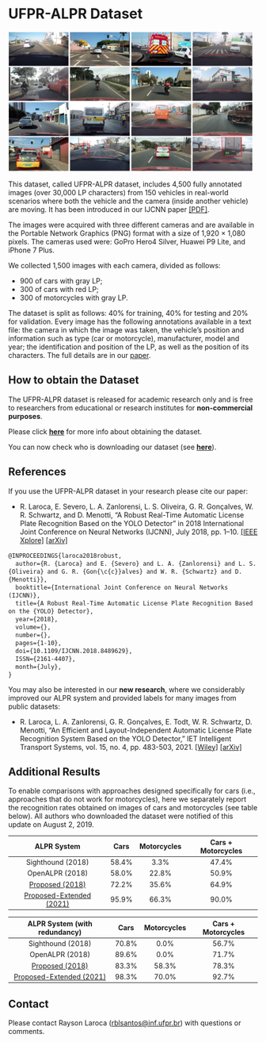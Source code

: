 # UFPR-ALPR Dataset

<img src="./media/samples.png" width="494" height="282" />

This dataset, called UFPR-ALPR dataset, includes 4,500 fully annotated images (over 30,000 LP characters) from 150 vehicles in real-world scenarios where both the vehicle and the camera (inside another vehicle) are moving. It has been introduced in our IJCNN paper [[PDF]](./pdfs/laroca2018robust.pdf).

The images were acquired with three different cameras and are available in the Portable Network Graphics (PNG) format with a size of 1,920 × 1,080 pixels. The cameras used were: GoPro Hero4 Silver, Huawei P9 Lite, and iPhone 7 Plus.

We collected 1,500 images with each camera, divided as follows:

* 900 of cars with gray LP;
* 300 of cars with red LP;
* 300 of motorcycles with gray LP.

The dataset is split as follows: 40% for training, 40% for testing and 20% for validation. Every image has the following annotations available in a text file: the camera in which the image was taken, the vehicle’s position and information such as type (car or motorcycle), manufacturer, model and year; the identification and position of the LP, as well as the position of its characters. The full details are in our [paper](./pdfs/laroca2018robust.pdf).

## How to obtain the Dataset

The UFPR-ALPR dataset is released for academic research only and is free to researchers from educational or research institutes for **non-commercial purposes**.

Please click [**here**](./license-agreement.md) for more info about obtaining the dataset.

You can now check who is downloading our dataset (see [**here**](https://www.inf.ufpr.br/rblsantos/misc/ufpr-alpr-map/)).

## References

If you use the UFPR-ALPR dataset in your research please cite our paper:

* R. Laroca, E. Severo, L. A. Zanlorensi, L. S. Oliveira, G. R. Gonçalves, W. R. Schwartz, and D. Menotti, “A Robust Real-Time Automatic License Plate Recognition Based on the YOLO Detector” in 2018 International Joint Conference on Neural Networks (IJCNN), July 2018, pp. 1–10. [[IEEE Xplore]](https://www.doi.org/10.1109/IJCNN.2018.8489629) [[arXiv]](https://arxiv.org/abs/1802.09567)

```
@INPROCEEDINGS{laroca2018robust, 
  author={R. {Laroca} and E. {Severo} and L. A. {Zanlorensi} and L. S. {Oliveira} and G. R. {Gon{\c{c}}alves} and W. R. {Schwartz} and D. {Menotti}}, 
  booktitle={International Joint Conference on Neural Networks (IJCNN)}, 
  title={A Robust Real-Time Automatic License Plate Recognition Based on the {YOLO} Detector}, 
  year={2018}, 
  volume={}, 
  number={}, 
  pages={1-10}, 
  doi={10.1109/IJCNN.2018.8489629}, 
  ISSN={2161-4407}, 
  month={July},
}
```

You may also be interested in our **new research**, where we considerably improved our ALPR system and provided labels for many images from public datasets:

* R. Laroca, L. A. Zanlorensi, G. R. Gonçalves, E. Todt, W. R. Schwartz, D. Menotti, “An Efficient and Layout-Independent Automatic License Plate Recognition System Based on the YOLO Detector,” IET Intelligent Transport Systems, vol. 15, no. 4, pp. 483-503, 2021. [[Wiley]](https://doi.org/10.1049/itr2.12030) [[arXiv]](https://arxiv.org/abs/1909.01754)

## Additional Results

To enable comparisons with approaches designed specifically for cars (i.e., approaches that do not work for motorcycles), here we separately report the recognition rates obtained on images of cars and motorcycles (see table below). All authors who downloaded the dataset were notified of this update on August 2, 2019.

|        ALPR System       |  Cars | Motorcycles | Cars + Motorcycles |
|:------------------------:|:-----:|:-----------:|:------------------:|
|     Sighthound (2018)    | 58.4% |     3.3%    |        47.4%       |
|      OpenALPR (2018)     | 58.0% |    22.8%    |        50.9%       |
|      [Proposed (2018)](./pdfs/laroca2018robust.pdf)     | 72.2% |    35.6%    |        64.9%       |
| [Proposed-Extended (2021)](./pdfs/laroca2021efficient.pdf) | 95.9% |    66.3%    |        90.0%       |

| ALPR System (with redundancy) |  Cars | Motorcycles | Cars + Motorcycles |
|:-----------------------------:|:-----:|:-----------:|:------------------:|
|       Sighthound (2018)       | 70.8% |     0.0%    |        56.7%       |
|        OpenALPR (2018)        | 89.6% |     0.0%    |        71.7%       |
|        [Proposed (2018)](./pdfs/laroca2018robust.pdf)        | 83.3% |    58.3%    |        78.3%       |
|    [Proposed-Extended (2021)](./pdfs/laroca2021efficient.pdf)   | 98.3% |    70.0%    |        92.7%       |

## Contact

Please contact Rayson Laroca ([rblsantos@inf.ufpr.br](mailto:rblsantos@inf.ufpr.br)) with questions or comments.